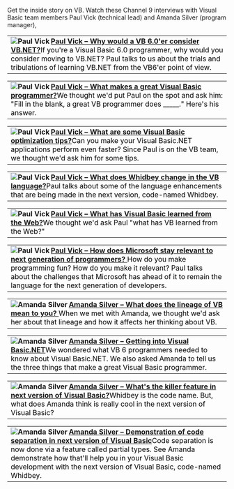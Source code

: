 Get the inside story on VB. Watch these Channel 9 interviews with Visual Basic team members Paul Vick (technical lead) and Amanda Silver (program manager), 

<table>
  <tr>
    <td valign="top">
      <a style="FONT-WEIGHT: bold" href="http://channel9.msdn.com/ShowPost.aspx?PostID=25225"><img alt="Paul Vick" src="http://msdn.microsoft.com/vbasic/art/community/25225.jpg" align="left" border="0" /> Paul Vick &#8211; Why would a VB 6.0'er consider VB.NET?</a><span style="COLOR: #000000">If you're a Visual Basic 6.0 programmer, why would you consider moving to VB.NET? Paul talks to us about the trials and tribulations of learning VB.NET from the VB6'er point of view. </span>  
    </td>
  </tr>
</table>



<table>
  <tr>
    <td valign="top">
      <a style="FONT-WEIGHT: bold" href="http://channel9.msdn.com/ShowPost.aspx?PostID=25449"><img alt="Paul Vick" src="http://msdn.microsoft.com/vbasic/art/community/25449.jpg" align="left" border="0" /> Paul Vick &#8211; What makes a great Visual Basic programmer?</a><span style="COLOR: #000000">We thought we'd put Paul on the spot and ask him: "Fill in the blank, a great VB programmer does _____." Here's his answer. </span>  
    </td>
  </tr>
</table>



<table>
  <tr>
    <td valign="top">
      <a style="FONT-WEIGHT: bold" href="http://channel9.msdn.com/ShowPost.aspx?PostID=25448"><img alt="Paul Vick" src="http://msdn.microsoft.com/vbasic/art/community/25448.jpg" align="left" border="0" /> Paul Vick &#8211; What are some Visual Basic optimization tips?</a><span style="COLOR: #000000">Can you make your Visual Basic.NET applications perform even faster? Since Paul is on the VB team, we thought we'd ask him for some tips. </span>  
    </td>
  </tr>
</table>



<table>
  <tr>
    <td valign="top">
      <a style="FONT-WEIGHT: bold" href="http://channel9.msdn.com/ShowPost.aspx?PostID=25312"><img alt="Paul Vick" src="http://msdn.microsoft.com/vbasic/art/community/25312.jpg" align="left" border="0" /> Paul Vick &#8211; What does Whidbey change in the VB language?</a><span style="COLOR: #000000">Paul talks about some of the language enhancements that are being made in the next version, code-named Whidbey. </span>  
    </td>
  </tr>
</table>



<table>
  <tr>
    <td valign="top">
      <a style="FONT-WEIGHT: bold" href="http://channel9.msdn.com/ShowPost.aspx?PostID=25226"><img alt="Paul Vick" src="http://msdn.microsoft.com/vbasic/art/community/25226.jpg" align="left" border="0" /> Paul Vick &#8211; What has Visual Basic learned from the Web?</a><span style="COLOR: #000000">We thought we'd ask Paul "what has VB learned from the Web?" </span>  
    </td>
  </tr>
</table>



<table>
  <tr>
    <td valign="top">
      <a style="FONT-WEIGHT: bold" href="http://channel9.msdn.com/ShowPost.aspx?PostID=25314"><img alt="Paul Vick" src="http://msdn.microsoft.com/vbasic/art/community/25314.jpg" align="left" border="0" /> Paul Vick &#8211; How does Microsoft stay relevant to next generation of programmers? </a><span style="COLOR: #000000">How do you make programming fun? How do you make it relevant? Paul talks about the challenges that Microsoft has ahead of it to remain the language for the next generation of developers. </span>  
    </td>
  </tr>
</table>



<table>
  <tr>
    <td valign="top">
      <a style="FONT-WEIGHT: bold" href="http://channel9.msdn.com/ShowPost.aspx?PostID=26352"><img alt="Amanda Silver" src="http://msdn.microsoft.com/vbasic/art/community/26352.jpg" align="left" border="0" /> Amanda Silver &#8211; What does the lineage of VB mean to you? </a><span style="COLOR: #000000">When we met with Amanda, we thought we'd ask her about that lineage and how it affects her thinking about VB. </span>  
    </td>
  </tr>
</table>



<table>
  <tr>
    <td valign="top">
      <a style="FONT-WEIGHT: bold" href="http://channel9.msdn.com/ShowPost.aspx?PostID=26354"><img alt="Amanda Silver" src="http://msdn.microsoft.com/vbasic/art/community/26354.jpg" align="left" border="0" /> Amanda Silver &#8211; Getting into Visual Basic.NET</a><span style="COLOR: #000000">We wondered what VB 6 programmers needed to know about Visual Basic.NET. We also asked Amanda to tell us the three things that make a great Visual Basic programmer. </span>  
    </td>
  </tr>
</table>



<table>
  <tr>
    <td valign="top">
      <a style="FONT-WEIGHT: bold" href="http://channel9.msdn.com/ShowPost.aspx?PostID=27287"><img alt="Amanda Silver" src="http://msdn.microsoft.com/vbasic/art/community/27287.jpg" align="left" border="0" /> Amanda Silver &#8211; What's the killer feature in next version of Visual Basic?</a><span style="COLOR: #000000">Whidbey is the code name. But, what does Amanda think is really cool in the next version of Visual Basic? </span>  
    </td>
  </tr>
</table>



<table>
  <tr>
    <td valign="top">
      <a style="FONT-WEIGHT: bold" href="http://channel9.msdn.com/ShowPost.aspx?PostID=27289"><img alt="Amanda Silver" src="http://msdn.microsoft.com/vbasic/art/community/27289.jpg" align="left" border="0" /> Amanda Silver &#8211; Demonstration of code separation in next version of Visual Basic</a><span style="COLOR: #000000">Code separation is now done via a feature called partial types. See Amanda demonstrate how that'll help you in your Visual Basic development with the next version of Visual Basic, code-named Whidbey. </span>  
    </td>
  </tr>
</table>